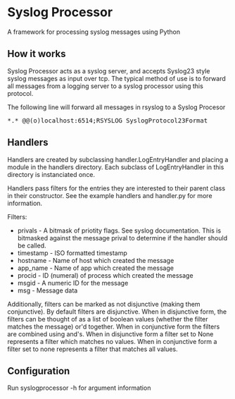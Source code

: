 Syslog Processor
================

A framework for processing syslog messages using Python


How it works
------------

Syslog Processor acts as a syslog server, and accepts Syslog23 style syslog messages as input over tcp. The typical method of use is to forward all messages from a logging server to a syslog processor using this protocol.

The following line will forward all messages in rsyslog to a Syslog Procesor

<pre>
*.* @@(o)localhost:6514;RSYSLOG_SyslogProtocol23Format
</pre>


Handlers
--------

Handlers are created by subclassing handler.LogEntryHandler and placing a
module in the handlers directory. Each subclass of LogEntryHandler in this
directory is instanciated once.

Handlers pass filters for the entries they are interested to their parent class
in their constructor. See the example handlers and handler.py for more
information.


Filters:
* privals - A bitmask of priotity flags. See syslog documentation. This is bitmasked against the message prival to determine if the handler should be called.
* timestamp - ISO formatted timestamp
* hostname - Name of host which created the message
* app\_name - Name of app which created the message
* procid - ID (numeral) of process which created the message
* msgid - A numeric ID for the message
* msg - Message data

Additionally, filters can be marked as not disjunctive (making them conjunctive). By default filters are disjunctive. When in disjunctive form, the filters can be thought of as a list of boolean values (whether the filter matches the message) or'd together. When in conjunctive form the filters are combined using and's. When in disjunctive form a filter set to None represents a filter which matches no values. When in conjunctive form a filter set to none represents a filter that matches all values.


Configuration
-------------

Run syslogprocessor -h for argument information

